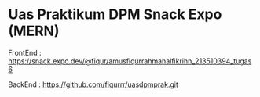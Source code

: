 # Uas Praktikum DPM Snack Expo (MERN)

FrontEnd :
https://snack.expo.dev/@fiqur/amusfiqurrahmanalfikrihn_213510394_tugas6

BackEnd :
https://github.com/fiqurrr/uasdpmprak.git
